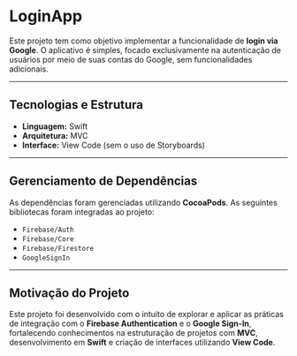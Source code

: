 # LoginApp

Este projeto tem como objetivo implementar a funcionalidade de **login via Google**. O aplicativo é simples, focado exclusivamente na autenticação de usuários por meio de suas contas do Google, sem funcionalidades adicionais.

---

## Tecnologias e Estrutura

- **Linguagem:** Swift  
- **Arquitetura:** MVC  
- **Interface:** View Code (sem o uso de Storyboards)  

---

## Gerenciamento de Dependências

As dependências foram gerenciadas utilizando **CocoaPods**. As seguintes bibliotecas foram integradas ao projeto:  
- `Firebase/Auth`  
- `Firebase/Core`  
- `Firebase/Firestore`  
- `GoogleSignIn`  

---

## Motivação do Projeto

Este projeto foi desenvolvido com o intuito de explorar e aplicar as práticas de integração com o **Firebase Authentication** e o **Google Sign-In**, fortalecendo conhecimentos na estruturação de projetos com **MVC**, desenvolvimento em **Swift** e criação de interfaces utilizando **View Code**.
